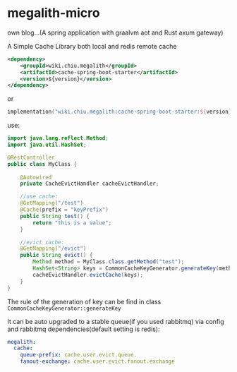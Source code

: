 # megalith-micro

own blog...(A spring application with graalvm aot and Rust axum gateway)

A Simple Cache Library both local and redis remote cache

```xml
<dependency>
    <groupId>wiki.chiu.megalith</groupId>
    <artifactId>cache-spring-boot-starter</artifactId>
    <version>${version}</version>
</dependency>
```

or

```kotlin
implementation("wiki.chiu.megalith:cache-spring-boot-starter:${version}")
```

use:

```java
import java.lang.reflect.Method;
import java.util.HashSet;

@RestController
public class MyClass {
    
    @Autowired
    private CacheEvictHandler cacheEvictHandler;

    //use cache:
    @GetMapping("/test")
    @Cache(prefix = "keyPrefix")
    public String test() {
        return "this is a value";
    }

    //evict cache:
    @GetMapping("/evict")
    public String evict() {
        Method method = MyClass.class.getMethod("test");
        HashSet<String> keys = CommonCacheKeyGenerator.generateKey(method);
        cacheEvictHandler.evictCache(keys);
    }
}

```

The rule of the generation of key can be find in class `CommonCacheKeyGenerator::generateKey`

It can be auto upgraded to a stable queue(if you used rabbitmq) via config and rabbitmq dependencies(default setting is redis):

```yml
megalith:
  cache:
    queue-prefix: cache.user.evict.queue.
    fanout-exchange: cache.user.evict.fanout.exchange
```


